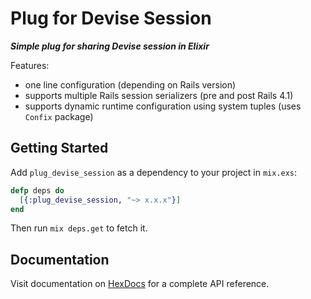 # Plug for Devise Session

***Simple plug for sharing Devise session in Elixir***

Features:

- one line configuration (depending on Rails version)
- supports multiple Rails session serializers (pre and post Rails 4.1)
- supports dynamic runtime configuration using system tuples (uses `Confix` package)

## Getting Started

Add `plug_devise_session` as a dependency to your project in `mix.exs`:

```elixir
defp deps do
  [{:plug_devise_session, "~> x.x.x"}]
end
```

Then run `mix deps.get` to fetch it.

## Documentation

Visit documentation on [HexDocs](https://hexdocs.pm/plug_devise_session) for a complete API
reference.

